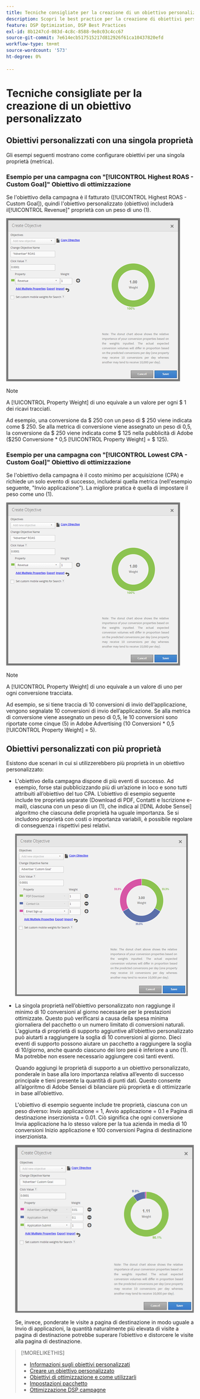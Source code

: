 ```yaml
---
title: Tecniche consigliate per la creazione di un obiettivo personalizzato
description: Scopri le best practice per la creazione di obiettivi personalizzati per definire gli eventi di successo.
feature: DSP Optimization, DSP Best Practices
exl-id: 8b1247cd-083d-4c8c-8588-9e8c03c4cc67
source-git-commit: 7e614ecb517515217d812926f61ca10437820efd
workflow-type: tm+mt
source-wordcount: '573'
ht-degree: 0%

---
```


# Tecniche consigliate per la creazione di un obiettivo personalizzato

## Obiettivi personalizzati con una singola proprietà

Gli esempi seguenti mostrano come configurare obiettivi per una singola proprietà (metrica).

### Esempio per una campagna con &quot;[!UICONTROL Highest ROAS - Custom Goal]&quot; Obiettivo di ottimizzazione

Se l&#39;obiettivo della campagna è il fatturato ([!UICONTROL Highest ROAS - Custom Goal]), quindi l&#39;obiettivo personalizzato (obiettivo) includerà il[!UICONTROL Revenue]&quot; proprietà con un peso di uno (1).

![esempio di obiettivo personalizzato ROAS con una singola proprietà](/help/dsp/assets/custom-goal-roas.png)

>[!NOTE]
>
> A [!UICONTROL Property Weight] di uno equivale a un valore per ogni $ 1 dei ricavi tracciati.
>
> Ad esempio, una conversione da $ 250 con un peso di $ 250 viene indicata come $ 250. Se alla metrica di conversione viene assegnato un peso di 0,5, la conversione da $ 250 viene indicata come $ 125 nella pubblicità di Adobe ($250 Conversione * 0,5 [!UICONTROL Property Weight] = $ 125).

### Esempio per una campagna con &quot;[!UICONTROL Lowest CPA - Custom Goal]&quot; Obiettivo di ottimizzazione

Se l&#39;obiettivo della campagna è il costo minimo per acquisizione (CPA) e richiede un solo evento di successo, includerai quella metrica (nell&#39;esempio seguente, &quot;Invio applicazione&quot;). La migliore pratica è quella di impostare il peso come uno (1).

![esempio di obiettivo personalizzato CPA con una singola proprietà](/help/dsp/assets/custom-goal-roas.png)

>[!NOTE]
>
> A [!UICONTROL Property Weight] di uno equivale a un valore di uno per ogni conversione tracciata.
>
> Ad esempio, se si tiene traccia di 10 conversioni di invio dell’applicazione, vengono segnalate 10 conversioni di invio dell’applicazione.  Se alla metrica di conversione viene assegnato un peso di 0,5, le 10 conversioni sono riportate come cinque (5) in Adobe Advertising (10 Conversioni * 0,5 [!UICONTROL Property Weight] = 5).

## Obiettivi personalizzati con più proprietà

Esistono due scenari in cui si utilizzerebbero più proprietà in un obiettivo personalizzato:

* L&#39;obiettivo della campagna dispone di più eventi di successo. Ad esempio, forse stai pubblicizzando più di un’azione in loco e sono tutti attribuiti all’obiettivo del tuo CPA. L’obiettivo di esempio seguente include tre proprietà separate (Download di PDF, Contatti e Iscrizione e-mail), ciascuna con un peso di un (1), che indica al [!DNL Adobe Sensei] algoritmo che ciascuna delle proprietà ha uguale importanza. Se si includono proprietà con costi o importanza variabili, è possibile regolare di conseguenza i rispettivi pesi relativi.

   ![esempio di obiettivo personalizzato con più proprietà](/help/dsp/assets/custom-goal-multiple-properties.png)

* La singola proprietà nell’obiettivo personalizzato non raggiunge il minimo di 10 conversioni al giorno necessarie per le prestazioni ottimizzate. Questo può verificarsi a causa della spesa minima giornaliera del pacchetto o un numero limitato di conversioni naturali. L’aggiunta di proprietà di supporto aggiuntive all’obiettivo personalizzato può aiutarti a raggiungere la soglia di 10 conversioni al giorno. Dieci eventi di supporto possono aiutare un pacchetto a raggiungere la soglia di 10/giorno, anche quando ciascuno dei loro pesi è inferiore a uno (1). Ma potrebbe non essere necessario aggiungere così tanti eventi.

   Quando aggiungi le proprietà di supporto a un obiettivo personalizzato, ponderale in base alla loro importanza relativa all’evento di successo principale e tieni presente la quantità di punti dati. Questo consente all’algoritmo di Adobe Sensei di bilanciare più proprietà e di ottimizzarle in base all’obiettivo.

   L&#39;obiettivo di esempio seguente include tre proprietà, ciascuna con un peso diverso: Invio applicazione = 1, Avvio applicazione = 0.1 e Pagina di destinazione inserzionista = 0.01. Ciò significa che ogni conversione Invia applicazione ha lo stesso valore per la tua azienda in media di 10 conversioni Inizio applicazione e 100 conversioni Pagina di destinazione inserzionista.

   ![esempio di obiettivo personalizzato con più proprietà](/help/dsp/assets/custom-goal-multiple-properties2.png)

   Se, invece, ponderate le visite a pagina di destinazione in modo uguale a Invio di applicazioni, la quantità naturalmente più elevata di visite a pagina di destinazione potrebbe superare l’obiettivo e distorcere le visite alla pagina di destinazione.<!--reword-->

>[!MORELIKETHIS]
>
>* [Informazioni sugli obiettivi personalizzati](custom-goal-about.md)
>* [Creare un obiettivo personalizzato](custom-goal-create.md)
>* [Obiettivi di ottimizzazione e come utilizzarli](optimization-goals.md)
>* [Impostazioni pacchetto](/help/dsp/campaign-management/packages/package-settings.md)
> * [Ottimizzazione DSP campagne](optimization-how-dsp-optimizes-campaigns.md)

